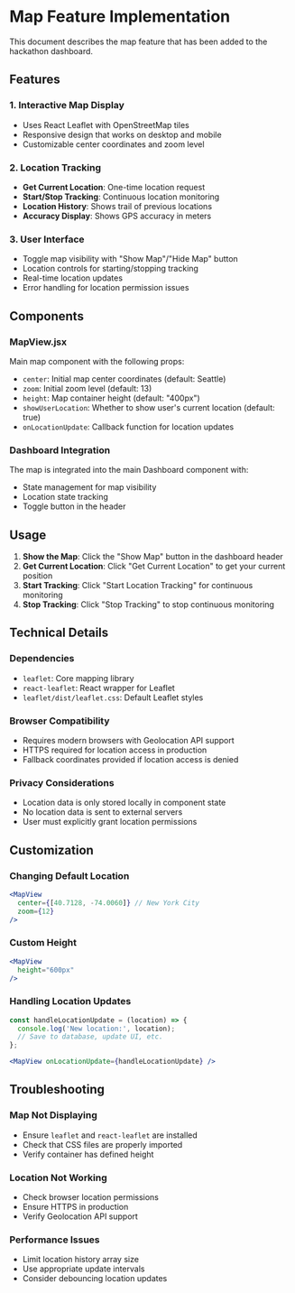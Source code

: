 # Map Feature Implementation

This document describes the map feature that has been added to the hackathon dashboard.

## Features

### 1. Interactive Map Display
- Uses React Leaflet with OpenStreetMap tiles
- Responsive design that works on desktop and mobile
- Customizable center coordinates and zoom level

### 2. Location Tracking
- **Get Current Location**: One-time location request
- **Start/Stop Tracking**: Continuous location monitoring
- **Location History**: Shows trail of previous locations
- **Accuracy Display**: Shows GPS accuracy in meters

### 3. User Interface
- Toggle map visibility with "Show Map"/"Hide Map" button
- Location controls for starting/stopping tracking
- Real-time location updates
- Error handling for location permission issues

## Components

### MapView.jsx
Main map component with the following props:
- `center`: Initial map center coordinates (default: Seattle)
- `zoom`: Initial zoom level (default: 13)
- `height`: Map container height (default: "400px")
- `showUserLocation`: Whether to show user's current location (default: true)
- `onLocationUpdate`: Callback function for location updates

### Dashboard Integration
The map is integrated into the main Dashboard component with:
- State management for map visibility
- Location state tracking
- Toggle button in the header

## Usage

1. **Show the Map**: Click the "Show Map" button in the dashboard header
2. **Get Current Location**: Click "Get Current Location" to get your current position
3. **Start Tracking**: Click "Start Location Tracking" for continuous monitoring
4. **Stop Tracking**: Click "Stop Tracking" to stop continuous monitoring

## Technical Details

### Dependencies
- `leaflet`: Core mapping library
- `react-leaflet`: React wrapper for Leaflet
- `leaflet/dist/leaflet.css`: Default Leaflet styles

### Browser Compatibility
- Requires modern browsers with Geolocation API support
- HTTPS required for location access in production
- Fallback coordinates provided if location access is denied

### Privacy Considerations
- Location data is only stored locally in component state
- No location data is sent to external servers
- User must explicitly grant location permissions

## Customization

### Changing Default Location
```jsx
<MapView 
  center={[40.7128, -74.0060]} // New York City
  zoom={12}
/>
```

### Custom Height
```jsx
<MapView 
  height="600px"
/>
```

### Handling Location Updates
```jsx
const handleLocationUpdate = (location) => {
  console.log('New location:', location);
  // Save to database, update UI, etc.
};

<MapView onLocationUpdate={handleLocationUpdate} />
```

## Troubleshooting

### Map Not Displaying
- Ensure `leaflet` and `react-leaflet` are installed
- Check that CSS files are properly imported
- Verify container has defined height

### Location Not Working
- Check browser location permissions
- Ensure HTTPS in production
- Verify Geolocation API support

### Performance Issues
- Limit location history array size
- Use appropriate update intervals
- Consider debouncing location updates
